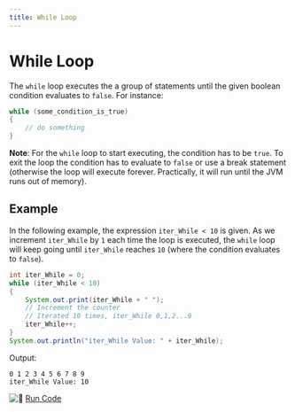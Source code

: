 ```yaml
---
title: While Loop
---
```

# While Loop

The `while` loop executes the a group of statements until the given boolean condition evaluates to `false`. For instance:

```java
while (some_condition_is_true)
{
    // do something
}
```

**Note**: For the `while` loop to start executing, the condition has to be `true`. To exit the loop the condition has to evaluate to `false` or use a break statement (otherwise the loop will execute forever. Practically, it will run until the JVM runs out of memory).  

## Example
In the following example, the expression `iter_While < 10` is given. As we increment `iter_While` by `1` each time the loop is executed, the `while` loop will keep going until `iter_While` reaches `10` (where the condition evaluates to `false`).

```java
int iter_While = 0;
while (iter_While < 10)
{
    System.out.print(iter_While + " ");
    // Increment the counter
    // Iterated 10 times, iter_While 0,1,2...9
    iter_While++;
}
System.out.println("iter_While Value: " + iter_While);
```

Output:
```
0 1 2 3 4 5 6 7 8 9
iter_While Value: 10
```

![:rocket:](//forum.freecodecamp.com/images/emoji/emoji_one/rocket.png?v=2 ":rocket:") <a href='https://repl.it/CJYj/0' target='_blank' rel='nofollow'>Run Code</a>
